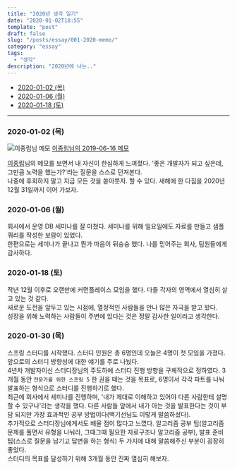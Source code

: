 ```yaml
---
title: "2020년 생각 일기"
date: "2020-01-02T18:55"
template: "post"
draft: false
slug: "/posts/essay/001-2020-memo/"
category: "essay"
tags:
  - "생각"
description: "2020년에 나는.."
---
```


- [2020-01-02 (목)](#2020-01-02-목)
- [2020-01-06 (월)](#2020-01-06-월)
- [2020-01-18 (토)](#2020-01-18-토)

---

### 2020-01-02 (목)
![이종립님 메모](/media/006-johngrib-memo.png)
[이종립님의 2019-06-16 메모](https://johngrib.github.io/wiki/memo-2019/#2019-06-16-%EC%9D%BC)

[이종립](https://github.com/johngrib)님의 메모를 보면서 내 자신이 한심하게 느껴졌다. '좋은 개발자가 되고 싶은데, 그만큼 노력을 했는가?'라는 질문을 스스로 던져본다. 
<br />
나중에 후회하지 말고 지금 모든 것을 쏟아붓자. 할 수 있다. 새해에 한 다짐을 2020년 12월 31일까지 이어 가보자.


### 2020-01-06 (월)
회사에서 운영 DB 세미나를 잘 마쳤다. 세미나를 위해 일요일에도 자료를 만들고 샘플 쿼리를 작성한 보람이 있었다.
<br />
한편으로는 세미나가 끝나고 뭔가 마음이 뒤숭숭 했다. 나를 믿어주는 회사, 팀원들에게 감사하다.

### 2020-01-18 (토)
작년 12월 이후로 오랜만에 커먼플레이스 모임을 했다. 다들 각자의 영역에서 열심히 살고 있는 것 같다.
<br />
새로운 도전을 앞두고 있는 시점에, 열정적인 사람들을 만나 많은 자극을 받고 왔다. 
<br />
성장을 위해 노력하는 사람들이 주변에 있다는 것은 정말 감사한 일이라고 생각한다.

### 2020-01-30 (목)
스프링 스터디를 시작했다. 스터디 인원은 총 6명인데 오늘은 4명이 첫 모임을 가졌다. 앞으로의 스터디 방향성에 대한 얘기를 주로 나눴다.
<br />
4년차 개발자이신 스터디장님의 주도하에 스터디 진행 방향을 구체적으로 정하였다. 3개월 동안 `전문가를 위한 스프링 5` 한 권을 떼는 것을 목표로, 6명이서 각각 파트를 나눠 발표하는 형식으로 스터디를 진행하기로 했다.
<br />
최근에 회사에서 세미나를 진행하며, '내가 제대로 이해하고 있어야 다른 사람한테 설명 할 수 있구나'라는 생각을 했다. 다른 사람들 앞에서 내가 아는 것을 발표한다는 것이 부담 되지만 가장 효과적인 공부 방법이다(백기선님도 이렇게 말씀하셨다). 
<br />
추가적으로 스터디장님에게서도 배울 점이 많다고 느꼈다. 알고리즘 공부 팁(알고리즘 문제를 풀면서 유형을 나눠라, 그때그때 필요한 자료구조나 알고리즘 공부), 발표 준비 팁(스스로 질문을 남기고 답변을 하는 형식) 두 가지에 대해 말씀해주신 부분이 굉장히 좋았다.
<br />
스터디의 목표를 달성하기 위해 3개월 동안 진짜 열심히 해보자.
